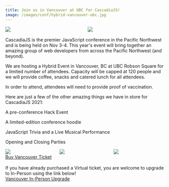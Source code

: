 ```yaml
---
title: Join us in Vancouver at UBC for CascadiaJS!
image: /images/conf/hybrid-vancouver-ubc.jpg
---
```

<div style="display:flex;margin-bottom:16px;">
    <div style="width:49%;margin-right:2%"><img src="/images/conf/hybrid-vancouver-ubc.jpg"/></div>
    <div style="width:49%"><img src="/images/conf/ubc-inside.jpg"/></div>
</div>
CascadiaJS is the premier JavaScript conference in the Pacific Northwest and is being held on Nov 3-4. This year's event will bring together an amazing group of web developers from across the Pacific Northwest (and beyond).

We are hosting a Hybrid Event in Vancouver, BC at UBC Robson Square for a limited number of attendees. Capacity will be capped at 120 people and we will provide coffee, snacks and catered lunch for all attendees.

<p class="highlight warning">In order to attend, attendees will need to provide proof of vaccination.</p>

Here are just a few of the other amazing things we have in store for CascadiaJS 2021:

<i class="fas fa-gamepad"></i> A pre-conference Hack Event

<i class="fas fa-gifts"></i> A limited-edition conference hoodie

<i class="fas fa-turntable"></i> JavaScript Trivia and a Live Musical Performance

<i class="fas fa-glass-cheers"></i> Opening and Closing Parties

<div style="display:flex">
    <div style="width:33%;margin-right:0.5%"><img src="/images/conf/cjs-party1.jpg"/></div>
    <div style="width:33%;margin-right:0.5%"><img src="/images/conf/cjs-party2.jpg"/></div>
    <div style="width:33%"><img src="/images/conf/cjs-party3.jpg"/></div>
</div>

<div class="cta"><a href="https://ti.to/event-loop/cascadiajs-2021">Buy Vancouver Ticket</a></div>

<br/>
If you have already purchased a Virtual ticket, you are welcome to upgrade to In-Person using the link below!

<div class="cta secondary"><a href="https://ti.to/event-loop/cascadiajs-2021/with/0ok59belchq" title="Seattle ticket upgrade">Vancouver In-Person Upgrade</a></div>
